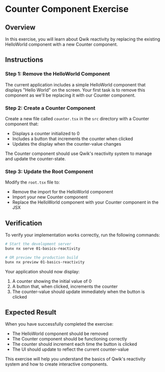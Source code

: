 # Counter Component Exercise

## Overview

In this exercise, you will learn about Qwik reactivity by replacing the existing HelloWorld component with a new Counter component.

## Instructions

### Step 1: Remove the HelloWorld Component

The current application includes a simple HelloWorld component that displays "Hello World" on the screen. Your first task is to remove this component as we'll be replacing it with our Counter component.

### Step 2: Create a Counter Component

Create a new file called `counter.tsx` in the `src` directory with a Counter component that:

- Displays a counter initialized to 0
- Includes a button that increments the counter when clicked
- Updates the display when the counter-value changes

The Counter component should use Qwik's reactivity system to manage and update the counter-state.

### Step 3: Update the Root Component

Modify the `root.tsx` file to:

- Remove the import for the HelloWorld component
- Import your new Counter component
- Replace the HelloWorld component with your Counter component in the JSX

## Verification

To verify your implementation works correctly, run the following commands:

```bash
# Start the development server
bunx nx serve 01-basics-reactivity

# OR preview the production build
bunx nx preview 01-basics-reactivity
```

Your application should now display:

1. A counter showing the initial value of 0
2. A button that, when clicked, increments the counter
3. The counter-value should update immediately when the button is clicked

## Expected Result

When you have successfully completed the exercise:

- The HelloWorld component should be removed
- The Counter component should be functioning correctly
- The counter should increment each time the button is clicked
- The UI should update to reflect the current counter-value

This exercise will help you understand the basics of Qwik's reactivity system and how to create interactive components.

